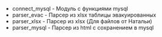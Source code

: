 * connect_mysql       - Модуль с функциями mysql 
* parser_evac         - Парсер из xlsx таблицы эвакуированных 
* parser_xlsx         - Парсер из xlsx (Для файлов от Натальи) 
* parser_mysql        - Парсер из html с сохранением в mysql 